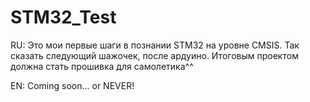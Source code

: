# STM32_Test
RU:
Это мои первые шаги в познании STM32 на уровне CMSIS. Так сказать следующий шажочек, после ардуино. Итоговым проектом должна стать прошивка для самолетика^^

EN:
Coming soon... or NEVER!
